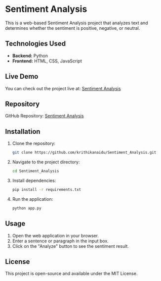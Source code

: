 # Sentiment Analysis

This is a web-based Sentiment Analysis project that analyzes text and determines whether the sentiment is positive, negative, or neutral.

## Technologies Used
- **Backend:** Python
- **Frontend:** HTML, CSS, JavaScript

## Live Demo
You can check out the project live at: [Sentiment Analysis](https://sentiment-analysis-qpzc.onrender.com)

## Repository
GitHub Repository: [Sentiment Analysis](https://github.com/krithikanaidu/Sentiment_Analysis)

## Installation
1. Clone the repository:
   ```sh
   git clone https://github.com/krithikanaidu/Sentiment_Analysis.git
   ```
2. Navigate to the project directory:
   ```sh
   cd Sentiment_Analysis
   ```
3. Install dependencies:
   ```sh
   pip install -r requirements.txt
   ```
4. Run the application:
   ```sh
   python app.py
   ```

## Usage
1. Open the web application in your browser.
2. Enter a sentence or paragraph in the input box.
3. Click on the "Analyze" button to see the sentiment result.

## License
This project is open-source and available under the MIT License.

